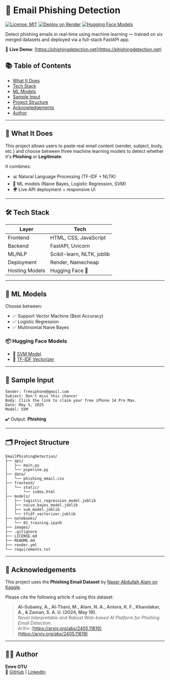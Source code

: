 # 📧 Email Phishing Detection

[![License: MIT](https://img.shields.io/github/license/otuemre/EmailPhishingDetection?style=flat-square)](./LICENSE.md)
[![Deploy on Render](https://img.shields.io/badge/Deploy-Render-5e60ce?logo=render&style=flat-square)](https://phishingdetection.net)
[![Hugging Face Models](https://img.shields.io/badge/HuggingFace-SVM%20%7C%20TFIDF-orange?logo=huggingface&style=flat-square)](https://huggingface.co/emreotu)

Detect phishing emails in real-time using machine learning — trained on six merged datasets and deployed via a full-stack FastAPI app.

🔗 **Live Demo**: [https://phishingdetection.net](https://phishingdetection.net)

## 📚 Table of Contents

- [What It Does](#-what-it-does)
- [Tech Stack](#️-tech-stack)
- [ML Models](#-ml-models)
- [Sample Input](#-sample-input)
- [Project Structure](#-project-structure)
- [Acknowledgements](#-acknowledgements)
- [Author](#-author)

---

## 🧠 What It Does

This project allows users to paste real email content (sender, subject, body, etc.) and choose between three machine learning models to detect whether it's **Phishing** or **Legitimate**.

It combines:
- 📊 Natural Language Processing (TF-IDF + NLTK)
- 🤖 ML models (Naive Bayes, Logistic Regression, SVM)
- 🌍 Live API deployment + responsive UI

---

## 🛠️ Tech Stack

| Layer          | Tech                       |
|----------------|----------------------------|
| Frontend       | HTML, CSS, JavaScript      |
| Backend        | FastAPI, Uvicorn           |
| ML/NLP         | Scikit-learn, NLTK, joblib |
| Deployment     | Render, Namecheap          |
| Hosting Models | Hugging Face 🤗            |

---

## 🤖 ML Models

Choose between:
- ✅ Support Vector Machine (Best Accuracy)
- ✅ Logistic Regression
- ✅ Multinomial Naive Bayes

### 📦 Hugging Face Models

- 🔗 [SVM Model](https://huggingface.co/otuemre/email-phishing-svm)
- 🔗 [TF-IDF Vectorizer](https://huggingface.co/otuemre/email-phishing-vectorizer)

---

## 🧪 Sample Input

```
Sender: freeiphone@gmail.com
Subject: Don't miss this chance!
Body: Click the link to claim your free iPhone 14 Pro Max.
Date: May 5, 2025
Model: SVM
```

✔️ Output: **Phishing**

---

## 🗂️ Project Structure

```
EmailPhishingDetection/
├── api/
│   ├── main.py
│   └── pipeline.py
├── data/
│   └── phishing_email.csv
├── frontend/
│   └── static/
│       └── index.html
├── models/
│   ├── logistic_regression_model.joblib
│   ├── naive_bayes_model.joblib
│   ├── svm_model.joblib
│   └── tfidf_vectorizer.joblib
├── notebooks/
│   └── 01_training.ipynb
├── images/
├── .gitignore
├── LICENSE.md
├── README.md
├── render.yml
└── requirements.txt
```

---

## 🙏 Acknowledgements

This project uses the **Phishing Email Dataset** by [Naser Abdullah Alam on Kaggle](https://www.kaggle.com/datasets/naserabdullahalam/phishing-email-dataset).

Please cite the following article if using this dataset:

> **Al-Subaiey, A., Al-Thani, M., Alam, N. A., Antora, K. F., Khandakar, A., & Zaman, S. A. U. (2024, May 19).**  
> *Novel Interpretable and Robust Web-based AI Platform for Phishing Email Detection*.  
> ArXiv: [https://arxiv.org/abs/2405.11619](https://arxiv.org/abs/2405.11619)

---

## 👨‍💻 Author

**Emre OTU**  
🔗 [GitHub](https://github.com/otuemre) | [LinkedIn](https://linkedin.com/in/emreotu)
